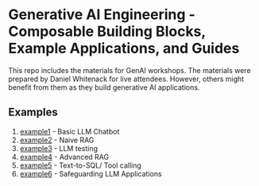 # Generative AI Engineering - Composable Building Blocks, Example Applications, and Guides

This repo includes the materials for GenAI workshops. The materials were prepared by Daniel Whitenack for live attendees. However, others might benefit from them as they build generative AI applications.

## Examples

1. [example1](example1) - Basic LLM Chatbot
2. [example2](example2) - Naive RAG
3. [example3](example3) - LLM testing
4. [example4](example4) - Advanced RAG
5. [example5](example5) - Text-to-SQL/ Tool calling
6. [example6](example6) - Safeguarding LLM Applications
